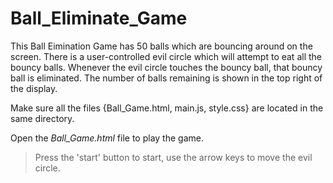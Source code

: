 # Ball_Eliminate_Game

This Ball Eimination Game has 50 balls which are bouncing around on the screen. There is a user-controlled evil circle which will attempt to eat all the bouncy balls. Whenever the evil circle touches the bouncy ball, that bouncy ball is eliminated. The number of balls remaining is shown in the top right of the display. 

Make sure all the files {Ball_Game.html, main.js, style.css} are located in the same directory. 

Open the *Ball_Game.html* file to play the game. 


> Press the 'start' button to start, use the arrow keys to move the evil circle.
